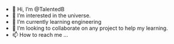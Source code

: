 - 👋 Hi, I’m @TalentedB
- 👀 I’m interested in the universe.
- 🌱 I’m currently learning engineering
- 💞️ I’m looking to collaborate on any project to help my learning.
- 📫 How to reach me ...

<!---
TalentedB/TalentedB is a ✨ special ✨ repository because its `README.md` (this file) appears on your GitHub profile.
You can click the Preview link to take a look at your changes.
--->
